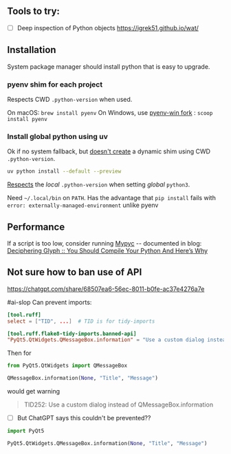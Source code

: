 ## Tools to try:
- [ ] Deep inspection of Python objects https://igrek51.github.io/wat/
## Installation
System package manager should install python that is easy to upgrade.
### pyenv shim for each project
Respects CWD `.python-version` when used.

On macOS: `brew install pyenv`
On Windows, use [pyenv-win fork](https://github.com/pyenv-win/pyenv-win) : `scoop install pyenv`
### Install global python using uv
Ok if no system fallback, but [doesn't create](https://github.com/astral-sh/uv/issues/6265) a dynamic shim using CWD `.python-version`.

```bash
uv python install --default --preview
```
[Respects](https://docs.astral.sh/uv/concepts/python-versions/#python-version-files) the *local* `.python-version` when setting *global* `python3`.

Need `~/.local/bin` on `PATH`.
Has the advantage that `pip install` fails with `error: externally-managed-environment` unlike pyenv

## Performance
If a script is too low, consider running [Mypyc](https://mypyc.readthedocs.io/en/latest/) -- documented in blog: [Deciphering Glyph :: You Should Compile Your Python And Here’s Why](https://blog.glyph.im/2022/04/you-should-compile-your-python-and-heres-why.html?utm_source=pocket_shared)

## Not sure how to ban use of API
https://chatgpt.com/share/68507ea6-56ec-8011-b0fe-ac37e4276a7e

#ai-slop 
Can prevent imports:
```toml
[tool.ruff]
select = ["TID", ...]  # TID is for tidy-imports

[tool.ruff.flake8-tidy-imports.banned-api]
"PyQt5.QtWidgets.QMessageBox.information" = "Use a custom dialog instead of QMessageBox.information"
```

Then for
```python
from PyQt5.QtWidgets import QMessageBox

QMessageBox.information(None, "Title", "Message")
```
would get warning
>TID252: Use a custom dialog instead of QMessageBox.information

- [ ] But ChatGPT says this couldn't be prevented??

```python
import PyQt5

PyQt5.QtWidgets.QMessageBox.information(None, "Title", "Message")
```
